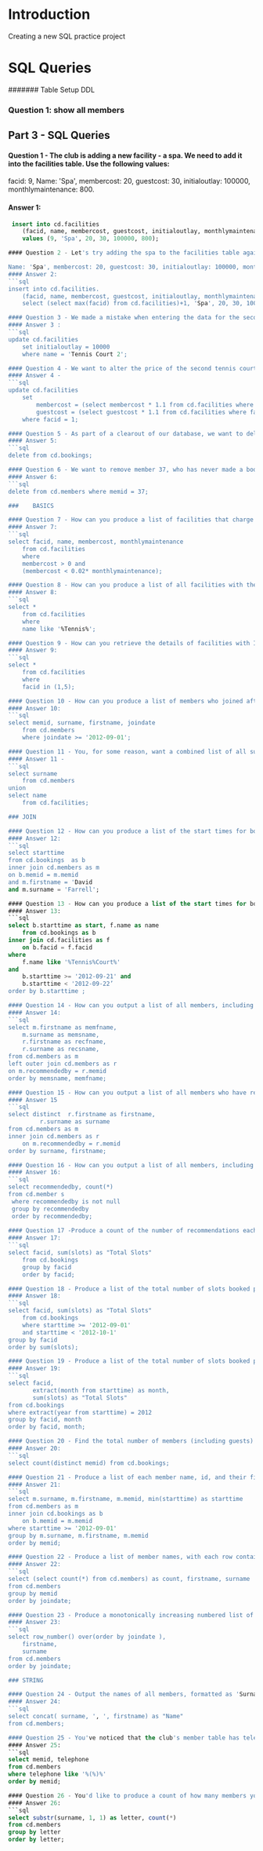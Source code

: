 
# Introduction 

Creating a new SQL practice project 

# SQL Queries 

####### Table Setup DDL 

### Question 1: show all members



## Part 3  - SQL Queries 

#### Question 1 - The club is adding a new facility - a spa. We need to add it into the facilities table. Use the following values:

facid: 9, Name: 'Spa', membercost: 20, guestcost: 30, initialoutlay: 100000, monthlymaintenance: 800.
#### Answer 1:
```sql
 insert into cd.facilities
    (facid, name, membercost, guestcost, initialoutlay, monthlymaintenance)
    values (9, 'Spa', 20, 30, 100000, 800);  

#### Question 2 - Let's try adding the spa to the facilities table again. This time, though, we want to automatically generate the value for the next facid, rather than specifying it as a constant. Use the following values for everything else:

Name: 'Spa', membercost: 20, guestcost: 30, initialoutlay: 100000, monthlymaintenance: 800.
#### Answer 2: 
```sql
insert into cd.facilities. 
    (facid, name, membercost, guestcost, initialoutlay, monthlymaintenance) 
    select (select max(facid) from cd.facilities)+1, 'Spa', 20, 30, 100000, 800 ;  

#### Question 3 - We made a mistake when entering the data for the second tennis court. The initial outlay was 10000 rather than 8000: you need to alter the data to fix the error.
#### Answer 3 :
```sql
update cd.facilities 
    set initialoutlay = 10000 
    where name = 'Tennis Court 2';

#### Question 4 - We want to alter the price of the second tennis court so that it costs 10% more than the first one. Try to do this without using constant values for the prices, so that we can reuse the statement if we want to.
#### Answer 4 -
```sql
update cd.facilities 
    set 
        membercost = (select membercost * 1.1 from cd.facilities where facid = 0), 
        guestcost = (select guestcost * 1.1 from cd.facilities where facid = 0) 
    where facid = 1;  

#### Question 5 - As part of a clearout of our database, we want to delete all bookings from the cd.bookings table. How can we accomplish this?
#### Answer 5: 
```sql
delete from cd.bookings;

#### Question 6 - We want to remove member 37, who has never made a booking, from our database. How can we achieve that?
#### Answer 6:
```sql 
delete from cd.members where memid = 37;

###    BASICS 

#### Question 7 - How can you produce a list of facilities that charge a fee to members, and that fee is less than 1/50th of the monthly maintenance cost? Return the facid, facility name, member cost, and monthly maintenance of the facilities in question.
#### Answer 7:
```sql
select facid, name, membercost, monthlymaintenance 
	from cd.facilities 
	where 
	membercost > 0 and 
	(membercost < 0.02* monthlymaintenance);  

#### Question 8 - How can you produce a list of all facilities with the word 'Tennis' in their name?
#### Answer 8:
```sql
select * 
	from cd.facilities  
	where 
	name like '%Tennis%';  

#### Question 9 - How can you retrieve the details of facilities with ID 1 and 5? Try to do it without using the OR operator.
#### Answer 9:
```sql
select * 
	from cd.facilities  
	where 
	facid in (1,5); 

#### Question 10 - How can you produce a list of members who joined after the start of September 2012? Return the memid, surname, firstname, and joindate of the members in question.
#### Answer 10:
```sql
select memid, surname, firstname, joindate  
	from cd.members 
	where joindate >= '2012-09-01';  

#### Question 11 - You, for some reason, want a combined list of all surnames and all facility names. Yes, this is a contrived example :-). Produce that list!
#### Answer 11 -
```sql
select surname 
	from cd.members
union
select name 
	from cd.facilities;  

### JOIN 

#### Question 12 - How can you produce a list of the start times for bookings by members named 'David Farrell'?
#### Answer 12:
```sql
select starttime
from cd.bookings  as b
inner join cd.members as m
on b.memid = m.memid 
and m.firstname = 'David 
and m.surname = 'Farrell';

#### Question 13 - How can you produce a list of the start times for bookings for tennis courts, for the date '2012-09-21'? Return a list of start time and facility name pairings, ordered by the time.
#### Answer 13:
```sql
select b.starttime as start, f.name as name 
	from cd.bookings as b 
inner join cd.facilities as f
	on b.facid = f.facid 
where 
	f.name like '%Tennis%Court%' 
and 
	b.starttime >= '2012-09-21' and 
	b.starttime < '2012-09-22’ 
order by b.starttime ;

#### Question 14 - How can you output a list of all members, including the individual who recommended them (if any)? Ensure that results are ordered by (surname, firstname).
#### Answer 14:
```sql
select m.firstname as memfname, 
	m.surname as memsname, 
	r.firstname as recfname, 
	r.surname as recsname,
from cd.members as m
left outer join cd.members as r 
on m.recommendedby = r.memid
order by memsname, memfname;

#### Question 15 - How can you output a list of all members who have recommended another member? Ensure that there are no duplicates in the list, and that results are ordered by (surname, firstname).
#### Answer 15
```sql
select distinct  r.firstname as firstname,
		 r.surname as surname 
from cd.members as m 
inner join cd.members as r  
	on m.recommendedby = r.memid  
order by surname, firstname;

#### Question 16 - How can you output a list of all members, including the individual who recommended them (if any), without using any joins? Ensure that there are no duplicates in the list, and that each firstname + surname pairing is formatted as a column and ordered.
#### Answer 16: 
```sql
select recommendedby, count(*) 
from cd.member s
 where recommendedby is not null
 group by recommendedby
 order by recommendedby;
 
#### Question 17 -Produce a count of the number of recommendations each member has made. Order by member ID.
#### Answer 17:
```sql
select facid, sum(slots) as "Total Slots"
	from cd.bookings
	group by facid
	order by facid;

#### Question 18 - Produce a list of the total number of slots booked per facility. For now, just produce an output table consisting of facility id and slots, sorted by facility id.
#### Answer 18:
```sql
select facid, sum(slots) as "Total Slots"
	from cd.bookings
	where starttime >= '2012-09-01'
	and starttime < '2012-10-1'
group by facid
order by sum(slots);

#### Question 19 - Produce a list of the total number of slots booked per facility in the month of September 2012. Produce an output table consisting of facility id and slots, sorted by the number of slots.
#### Answer 19:
```sql
select facid, 
	   extract(month from starttime) as month, 
	   sum(slots) as "Total Slots"
from cd.bookings
where extract(year from starttime) = 2012
group by facid, month
order by facid, month;

#### Question 20 - Find the total number of members (including guests) who have made at least one booking.
#### Answer 20:
```sql
select count(distinct memid) from cd.bookings;

#### Question 21 - Produce a list of each member name, id, and their first booking after September 1st 2012. Order by member ID.
#### Answer 21: 
```sql
select m.surname, m.firstname, m.memid, min(starttime) as starttime
from cd.members as m 
inner join cd.bookings as b 
	on b.memid = m.memid
where starttime >= '2012-09-01'
group by m.surname, m.firstname, m.memid
order by memid;

#### Question 22 - Produce a list of member names, with each row containing the total member count. Order by join date, and include guest members.
#### Answer 22:
```sql
select (select count(*) from cd.members) as count, firstname, surname 
from cd.members
group by memid
order by joindate;

#### Question 23 - Produce a monotonically increasing numbered list of members (including guests), ordered by their date of joining. Remember that member IDs are not guaranteed to be sequential.
#### Answer 23:
```sql
select row_number() over(order by joindate ), 
	firstname, 
	surname  
from cd.members 
order by joindate;

### STRING

#### Question 24 - Output the names of all members, formatted as 'Surname, Firstname'
#### Answer 24:
```sql
select concat( surname, ', ', firstname) as "Name"
from cd.members;

#### Question 25 - You've noticed that the club's member table has telephone numbers with very inconsistent formatting. You'd like to find all the telephone numbers that contain parentheses, returning the member ID and telephone number sorted by member ID.
#### Answer 25:
```sql
select memid, telephone 
from cd.members 
where telephone like '%(%)%'
order by memid;

#### Question 26 - You'd like to produce a count of how many members you have whose surname starts with each letter of the alphabet. Sort by the letter, and don't worry about printing out a letter if the count is 0.
#### Answer 26:
```sql
select substr(surname, 1, 1) as letter, count(*) 
from cd.members 
group by letter
order by letter;
